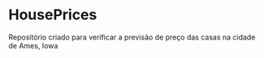 # HousePrices
Repositório criado para verificar a previsão de preço das casas na cidade de Ames, Iowa
